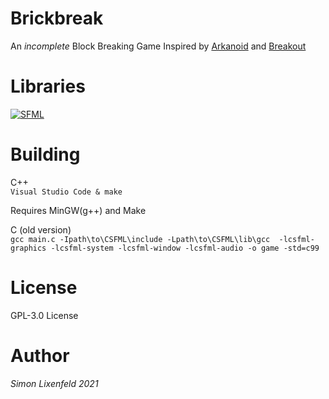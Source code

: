 # Brickbreak
An *incomplete* Block Breaking Game Inspired by [Arkanoid](https://en.wikipedia.org/wiki/Arkanoid) and [Breakout](https://en.wikipedia.org/wiki/Breakout_(video_game))

# Libraries
[![SFML](https://img.shields.io/badge/SFML%20--brightgreen.svg?style=flat-square)](https://www.sfml-dev.org/) </br>

# Building
C++ <br>
`Visual Studio Code & make`

Requires MinGW(g++) and Make

C (old version) <br>
`gcc main.c -Ipath\to\CSFML\include -Lpath\to\CSFML\lib\gcc  -lcsfml-graphics -lcsfml-system -lcsfml-window -lcsfml-audio -o game -std=c99`

# License
GPL-3.0 License 

# Author
*Simon Lixenfeld 2021*